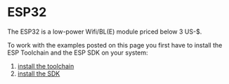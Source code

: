# ESP32

The ESP32 is a low-power Wifi/BL(E) module priced below 3 US-$.

To work with the examples posted on this page you first have to install the ESP Toolchain and the ESP SDK on your system:

1. [install the toolchain](https://esp-idf.readthedocs.io/en/latest/get-started/index.html#standard-setup-of-toolchain)
2. [install the SDK](https://esp-idf.readthedocs.io/en/latest/get-started/index.html#get-esp-idf)
